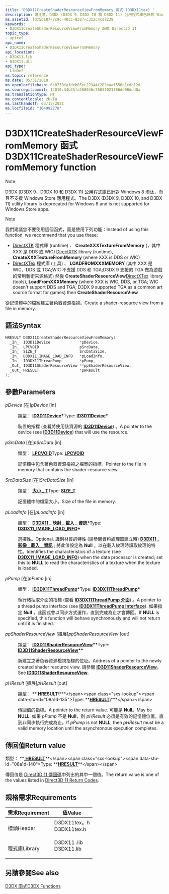 ```yaml
---
title: 'D3DX11CreateShaderResourceViewFromMemory 函式 (D3DX11tex) '
description: 請注意，D3DX (D3DX 9、D3DX 10 和 D3DX 11) 公用程式庫已針對 Windows 8 淘汰，而且不支援 Windows Store 應用程式。 請注意，我們建議您不要使用這個函式，而是使用這些 DirectXTK 程式庫 (runtime) 、CreateXXXTextureFromMemory (其中 XXX 是 DDS 或 WIC) DirectXTex 程式庫 (工具) 、LoadFromXXXMemory (，其中 XXX 是 WIC、DDS 或 TGA;WIC 不支援 DDS 和 TGA;D3DX 9 支援的 TGA 做為遊戲的常見藝術來源格式) 然後 CreateShaderResourceView 從記憶體中的檔案建立著色器資源檢視。
ms.assetid: fd75b187-2c9c-403c-8327-c312c4cda238
keywords:
- D3DX11CreateShaderResourceViewFromMemory 函式 Direct3D 11
topic_type:
- apiref
api_name:
- D3DX11CreateShaderResourceViewFromMemory
api_location:
- D3DX11.lib
- D3DX11.dll
api_type:
- LibDef
ms.topic: reference
ms.date: 05/31/2018
ms.openlocfilehash: 6c0730fafdeb85cc22944f282eaaf556a1cdb12d
ms.sourcegitcommit: 14010c34b35fa268046c7683f021f86de08ddd0a
ms.translationtype: HT
ms.contentlocale: zh-TW
ms.lasthandoff: 03/15/2021
ms.locfileid: "104992278"
---
```

# <a name="d3dx11createshaderresourceviewfrommemory-function"></a><span data-ttu-id="08a1d-105">D3DX11CreateShaderResourceViewFromMemory 函式</span><span class="sxs-lookup"><span data-stu-id="08a1d-105">D3DX11CreateShaderResourceViewFromMemory function</span></span>

> [!Note]  
> <span data-ttu-id="08a1d-106">D3DX (D3DX 9、D3DX 10 和 D3DX 11) 公用程式庫已針對 Windows 8 淘汰，而且不支援 Windows Store 應用程式。</span><span class="sxs-lookup"><span data-stu-id="08a1d-106">The D3DX (D3DX 9, D3DX 10, and D3DX 11) utility library is deprecated for Windows 8 and is not supported for Windows Store apps.</span></span>

 

> [!Note]  
> <span data-ttu-id="08a1d-107">我們建議您不要使用這個函式，而是使用下列功能：</span><span class="sxs-lookup"><span data-stu-id="08a1d-107">Instead of using this function, we recommend that you use these:</span></span>
>
> -   <span data-ttu-id="08a1d-108">[DirectXTK](https://github.com/Microsoft/DirectXTK) 程式庫 (runtime) 、 **CreateXXXTextureFromMemory** (，其中 XXX 是 DDS 或 WIC) </span><span class="sxs-lookup"><span data-stu-id="08a1d-108">[DirectXTK](https://github.com/Microsoft/DirectXTK) library (runtime), **CreateXXXTextureFromMemory** (where XXX is DDS or WIC)</span></span>
> -   <span data-ttu-id="08a1d-109">[DirectXTex](https://github.com/Microsoft/DirectXTex) 程式庫 (工具) 、 **LOADFROMXXXMEMORY** (其中 XXX 是 WIC、DDS 或 TGA;WIC 不支援 DDS 和 TGA;D3DX 9 支援的 TGA 做為遊戲的常用藝術來源格式) 然後 **CreateShaderResourceView**</span><span class="sxs-lookup"><span data-stu-id="08a1d-109">[DirectXTex](https://github.com/Microsoft/DirectXTex) library (tools), **LoadFromXXXMemory** (where XXX is WIC, DDS, or TGA; WIC doesn't support DDS and TGA; D3DX 9 supported TGA as a common art source format for games) then **CreateShaderResourceView**</span></span>

 

<span data-ttu-id="08a1d-110">從記憶體中的檔案建立著色器資源檢視。</span><span class="sxs-lookup"><span data-stu-id="08a1d-110">Create a shader-resource view from a file in memory.</span></span>

## <a name="syntax"></a><span data-ttu-id="08a1d-111">語法</span><span class="sxs-lookup"><span data-stu-id="08a1d-111">Syntax</span></span>


```C++
HRESULT D3DX11CreateShaderResourceViewFromMemory(
  _In_  ID3D11Device             *pDevice,
  _In_  LPCVOID                  pSrcData,
  _In_  SIZE_T                   SrcDataSize,
  _In_  D3DX11_IMAGE_LOAD_INFO   *pLoadInfo,
  _In_  ID3DX11ThreadPump        *pPump,
  _Out_ ID3D11ShaderResourceView **ppShaderResourceView,
  _Out_ HRESULT                  *pHResult
);
```



## <a name="parameters"></a><span data-ttu-id="08a1d-112">參數</span><span class="sxs-lookup"><span data-stu-id="08a1d-112">Parameters</span></span>

<dl> <dt>

<span data-ttu-id="08a1d-113">*pDevice* \[在\]</span><span class="sxs-lookup"><span data-stu-id="08a1d-113">*pDevice* \[in\]</span></span>
</dt> <dd>

<span data-ttu-id="08a1d-114">類型： **[ **ID3D11Device**](/windows/desktop/api/D3D11/nn-d3d11-id3d11device)\***</span><span class="sxs-lookup"><span data-stu-id="08a1d-114">Type: **[**ID3D11Device**](/windows/desktop/api/D3D11/nn-d3d11-id3d11device)\***</span></span>

<span data-ttu-id="08a1d-115">裝置的指標 (查看將使用該資源的 [**ID3D11Device**](/windows/desktop/api/D3D11/nn-d3d11-id3d11device)) 。</span><span class="sxs-lookup"><span data-stu-id="08a1d-115">A pointer to the device (see [**ID3D11Device**](/windows/desktop/api/D3D11/nn-d3d11-id3d11device)) that will use the resource.</span></span>

</dd> <dt>

<span data-ttu-id="08a1d-116">*pSrcData* \[在\]</span><span class="sxs-lookup"><span data-stu-id="08a1d-116">*pSrcData* \[in\]</span></span>
</dt> <dd>

<span data-ttu-id="08a1d-117">類型： **[ **LPCVOID**](/windows/desktop/WinProg/windows-data-types)**</span><span class="sxs-lookup"><span data-stu-id="08a1d-117">Type: **[**LPCVOID**](/windows/desktop/WinProg/windows-data-types)**</span></span>

<span data-ttu-id="08a1d-118">記憶體中包含著色器資源檢視之檔案的指標。</span><span class="sxs-lookup"><span data-stu-id="08a1d-118">Pointer to the file in memory that contains the shader-resource view.</span></span>

</dd> <dt>

<span data-ttu-id="08a1d-119">*SrcDataSize* \[在\]</span><span class="sxs-lookup"><span data-stu-id="08a1d-119">*SrcDataSize* \[in\]</span></span>
</dt> <dd>

<span data-ttu-id="08a1d-120">類型： **[**大小 \_ T**](/windows/desktop/WinProg/windows-data-types)**</span><span class="sxs-lookup"><span data-stu-id="08a1d-120">Type: **[**SIZE\_T**](/windows/desktop/WinProg/windows-data-types)**</span></span>

<span data-ttu-id="08a1d-121">記憶體中的檔案大小。</span><span class="sxs-lookup"><span data-stu-id="08a1d-121">Size of the file in memory.</span></span>

</dd> <dt>

<span data-ttu-id="08a1d-122">*pLoadInfo* \[在\]</span><span class="sxs-lookup"><span data-stu-id="08a1d-122">*pLoadInfo* \[in\]</span></span>
</dt> <dd>

<span data-ttu-id="08a1d-123">類型： **[ **D3DX11 \_ 映射 \_ 載入 \_ 資訊**](d3dx11-image-load-info.md)\***</span><span class="sxs-lookup"><span data-stu-id="08a1d-123">Type: **[**D3DX11\_IMAGE\_LOAD\_INFO**](d3dx11-image-load-info.md)\***</span></span>

<span data-ttu-id="08a1d-124">選擇性。</span><span class="sxs-lookup"><span data-stu-id="08a1d-124">Optional.</span></span> <span data-ttu-id="08a1d-125">識別材質的特性 (請參閱資料處理器建立時) [**D3DX11 \_ 影像 \_ 載入 \_ 資訊**](d3dx11-image-load-info.md) ; 將此值設定為 **Null** ，以在載入紋理時讀取紋理的特性。</span><span class="sxs-lookup"><span data-stu-id="08a1d-125">Identifies the characteristics of a texture (see [**D3DX11\_IMAGE\_LOAD\_INFO**](d3dx11-image-load-info.md)) when the data processor is created; set this to **NULL** to read the characteristics of a texture when the texture is loaded.</span></span>

</dd> <dt>

<span data-ttu-id="08a1d-126">*pPump* \[在\]</span><span class="sxs-lookup"><span data-stu-id="08a1d-126">*pPump* \[in\]</span></span>
</dt> <dd>

<span data-ttu-id="08a1d-127">類型： **[ **ID3DX11ThreadPump**](id3dx11threadpump.md)\***</span><span class="sxs-lookup"><span data-stu-id="08a1d-127">Type: **[**ID3DX11ThreadPump**](id3dx11threadpump.md)\***</span></span>

<span data-ttu-id="08a1d-128">執行緒抽取介面的指標 (查看 [**ID3DX11ThreadPump 介面**](id3dx11threadpump.md)) 。</span><span class="sxs-lookup"><span data-stu-id="08a1d-128">A pointer to a thread pump interface (see [**ID3DX11ThreadPump Interface**](id3dx11threadpump.md)).</span></span> <span data-ttu-id="08a1d-129">如果指定 **Null** ，此函式會以同步方式運作，直到完成為止才會傳回。</span><span class="sxs-lookup"><span data-stu-id="08a1d-129">If **NULL** is specified, this function will behave synchronously and will not return until it is finished.</span></span>

</dd> <dt>

<span data-ttu-id="08a1d-130">*ppShaderResourceView* \[擴展\]</span><span class="sxs-lookup"><span data-stu-id="08a1d-130">*ppShaderResourceView* \[out\]</span></span>
</dt> <dd>

<span data-ttu-id="08a1d-131">類型： **[ **ID3D11ShaderResourceView**](/windows/desktop/api/D3D11/nn-d3d11-id3d11shaderresourceview)\*\***</span><span class="sxs-lookup"><span data-stu-id="08a1d-131">Type: **[**ID3D11ShaderResourceView**](/windows/desktop/api/D3D11/nn-d3d11-id3d11shaderresourceview)\*\***</span></span>

<span data-ttu-id="08a1d-132">新建立之著色器資源檢視指標的位址。</span><span class="sxs-lookup"><span data-stu-id="08a1d-132">Address of a pointer to the newly created shader resource view.</span></span> <span data-ttu-id="08a1d-133">請參閱 [**ID3D11ShaderResourceView**](/windows/desktop/api/D3D11/nn-d3d11-id3d11shaderresourceview)。</span><span class="sxs-lookup"><span data-stu-id="08a1d-133">See [**ID3D11ShaderResourceView**](/windows/desktop/api/D3D11/nn-d3d11-id3d11shaderresourceview).</span></span>

</dd> <dt>

<span data-ttu-id="08a1d-134">*pHResult* \[擴展\]</span><span class="sxs-lookup"><span data-stu-id="08a1d-134">*pHResult* \[out\]</span></span>
</dt> <dd>

<span data-ttu-id="08a1d-135">類型： **[ **HRESULT**](https://msdn.microsoft.com/library/Bb401631(v=MSDN.10).aspx)\***</span><span class="sxs-lookup"><span data-stu-id="08a1d-135">Type: **[**HRESULT**](https://msdn.microsoft.com/library/Bb401631(v=MSDN.10).aspx)\***</span></span>

<span data-ttu-id="08a1d-136">傳回值的指標。</span><span class="sxs-lookup"><span data-stu-id="08a1d-136">A pointer to the return value.</span></span> <span data-ttu-id="08a1d-137">可能是 **Null**。</span><span class="sxs-lookup"><span data-stu-id="08a1d-137">May be **NULL**.</span></span> <span data-ttu-id="08a1d-138">如果 *pPump* 不是 **Null**，則 *pHResult* 必須是有效的記憶體位置，直到非同步執行完成為止。</span><span class="sxs-lookup"><span data-stu-id="08a1d-138">If *pPump* is not **NULL**, then *pHResult* must be a valid memory location until the asynchronous execution completes.</span></span>

</dd> </dl>

## <a name="return-value"></a><span data-ttu-id="08a1d-139">傳回值</span><span class="sxs-lookup"><span data-stu-id="08a1d-139">Return value</span></span>

<span data-ttu-id="08a1d-140">類型： **[ **HRESULT**](https://msdn.microsoft.com/library/Bb401631(v=MSDN.10).aspx)**</span><span class="sxs-lookup"><span data-stu-id="08a1d-140">Type: **[**HRESULT**](https://msdn.microsoft.com/library/Bb401631(v=MSDN.10).aspx)**</span></span>

<span data-ttu-id="08a1d-141">傳回值是 [Direct3D 11 傳回碼](d3d11-graphics-reference-returnvalues.md)中列出的其中一個值。</span><span class="sxs-lookup"><span data-stu-id="08a1d-141">The return value is one of the values listed in [Direct3D 11 Return Codes](d3d11-graphics-reference-returnvalues.md).</span></span>

## <a name="requirements"></a><span data-ttu-id="08a1d-142">規格需求</span><span class="sxs-lookup"><span data-stu-id="08a1d-142">Requirements</span></span>



| <span data-ttu-id="08a1d-143">需求</span><span class="sxs-lookup"><span data-stu-id="08a1d-143">Requirement</span></span> | <span data-ttu-id="08a1d-144">值</span><span class="sxs-lookup"><span data-stu-id="08a1d-144">Value</span></span> |
|--------------------|----------------------------------------------------------------------------------------|
| <span data-ttu-id="08a1d-145">標頭</span><span class="sxs-lookup"><span data-stu-id="08a1d-145">Header</span></span><br/>  | <dl> <span data-ttu-id="08a1d-146"><dt>D3DX11tex。h</dt></span><span class="sxs-lookup"><span data-stu-id="08a1d-146"><dt>D3DX11tex.h</dt></span></span> </dl> |
| <span data-ttu-id="08a1d-147">程式庫</span><span class="sxs-lookup"><span data-stu-id="08a1d-147">Library</span></span><br/> | <dl> <span data-ttu-id="08a1d-148"><dt>D3DX11 .lib</dt></span><span class="sxs-lookup"><span data-stu-id="08a1d-148"><dt>D3DX11.lib</dt></span></span> </dl>  |



## <a name="see-also"></a><span data-ttu-id="08a1d-149">另請參閱</span><span class="sxs-lookup"><span data-stu-id="08a1d-149">See also</span></span>

<dl> <dt>

[<span data-ttu-id="08a1d-150">D3DX 函式</span><span class="sxs-lookup"><span data-stu-id="08a1d-150">D3DX Functions</span></span>](d3d11-graphics-reference-d3dx11-functions.md)
</dt> </dl>

 


